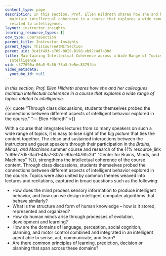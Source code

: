 ```yaml
---
content_type: page
description: In this section, Prof. Ellen Hildreth shares how she and her colleagues
  maintain intellectual coherence in a course that explores a wide range of topics
  related to intelligence.
layout: instructor_insights
learning_resource_types: []
ocw_type: CourseSection
parent_title: Instructor Insights
parent_type: ThisCourseAtMITSection
parent_uid: 3c41f493-e709-0029-8198-eb92c4d7a30d
title: Maintaining Intellectual Coherence across a Wide Range of Topics Related to
  Intelligence
uid: c377690a-06a5-9c86-78a3-5e5ec8379fbb
video_metadata:
  youtube_id: null
---
```


_In this section, Prof. Ellen Hildreth shares how she and her colleagues maintain intellectual coherence in a course that explores a wide range of topics related to intelligence._

{{< quote "Through class discussions, students themselves probed the connections between different aspects of intelligent behavior explored in the course." "— Ellen Hildreth" >}}

With a course that integrates lectures from so many speakers on such a wide range of topics, it is easy to lose sight of the _big picture_ that ties the content together. The close and sustained interactions between the instructors and guest speakers through their participation in the _Brains, Minds, and Machines_ summer course and research of the {{% resource_link "c69e77d5-3ad1-48a7-807d-90cef476fc2d" "Center for Brains, Minds, and Machines" %}}, strengthens the intellectual coherence of the course content. Through class discussions, students themselves probed the connections between different aspects of intelligent behavior explored in the course. Topics were also united by common themes weaved into lectures and recitations, captured in broad questions such as the following:

*   How does the mind process sensory information to produce intelligent behavior, and how can we design intelligent computer algorithms that behave similarly?
*   What is the structure and form of human knowledge – how is it stored, represented and organized?
*   How do human minds arise through processes of evolution, development and learning?
*   How are the domains of language, perception, social cognition, planning, and motor control combined and integrated in an intelligent agent able to sense, act, communicate, and learn?
*   Are there common principles of learning, prediction, decision or planning that span across these domains?